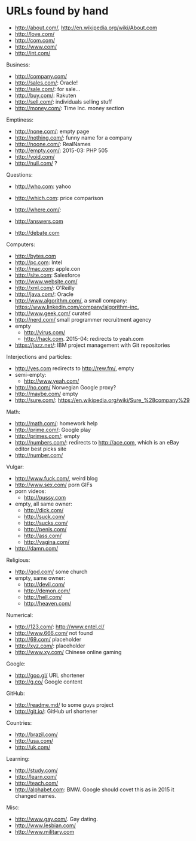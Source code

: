 # URLs found by hand

- <http://about.com/>, <http://en.wikipedia.org/wiki/About.com>
- <http://love.com/>
- <http://com.com/>
- <http://www.com/>
- <http://int.com/>

Business:

- <http://company.com/>
- <http://sales.com/>: Oracle!
- <http://sale.com/>: for sale...
- <http://buy.com/>: Rakuten
- <http://sell.com/>: individuals selling stuff
- <http://money.com/>: Time Inc. money section

Emptiness:

- <http://none.com/>: empty page
- <http://nothing.com/>: funny name for a company
- <http://noone.com/>: RealNames
- <http://empty.com/>: 2015-03: PHP 505
- <http://void.com/>
- <http://null.com/> ?

Questions:

- <http://who.com>: yahoo
- <http://which.com>: price comparison
- <http://where.com/>:

- <http://answers.com>
- <http://debate.com>

Computers:

- <http://bytes.com>
- <http://pc.com>: Intel
- <http://mac.com>: apple.con
- <http://site.com>: Salesforce
- <http://www.website.com/>
- <http://xml.com/>: O'Reilly
- <http://java.com/>: Oracle
- <http://www.algorithm.com/>, a small company: <https://www.linkedin.com/company/algorithm-inc.>
- <http://www.geek.com/> curated
- <http://nerd.com/> small programmer recruitment agency
- empty
    - <http://virus.com/>
    - <http://hack.com>. 2015-04: redirects to yeah.com
- <https://jazz.net/>: IBM project management with Git repositories

Interjections and particles:


- <http://yes.com> redirects to <http://rew.fm/>, empty
- semi-empty:
    - <http://www.yeah.com/>
- <http://no.com/> Norwegian Google proxy?
- <http://maybe.com/> empty
- <http://sure.com/>: <https://en.wikipedia.org/wiki/Sure_%28company%29>

Math:

- <http://math.com/>: homework help
- <http://prime.com/>: Google play
- <http://primes.com/>: empty
- <http://numbers.com/>: redirects to <http://ace.com>, which is an eBay editor best picks site
- <http://number.com/>

Vulgar:

- <http://www.fuck.com/>, weird blog
- <http://www.sex.com/> porn GIFs
- porn videos:
    - <http://pussy.com>
- empty, all same owner:
    - <http://dick.com/>
    - <http://suck.com/>
    - <http://sucks.com/>
    - <http://penis.com/>
    - <http://ass.com/>
    - <http://vagina.com/>
- <http://damn.com/>

Religious:

- <http://god.com/> some church
- empty, same owner:
    - <http://devil.com/>
    - <http://demon.com/>
    - <http://hell.com/>
    - <http://heaven.com/>

Numerical:

- <http://123.com/>: <http://www.entel.cl/>
- <http://www.666.com/> not found
- <http://69.com/> placeholder
- <http://xyz.com/>: placeholder
- <http://www.xy.com/> Chinese online gaming

Google:

- <http://goo.gl/> URL shortener
- <http://g.co/> Google content

GitHub:

- <http://readme.md/> to some guys project
- <http://git.io/>: GitHub url shortener

Countries:

- <http://brazil.com/>
- <http://usa.com/>
- <http://uk.com/>

Learning:

- <http://study.com/>
- <http://learn.com/>
- <http://teach.com/>
- <http://alphabet.com>: BMW. Google should covet this as in 2015 it changed names.

Misc:

- <http://www.gay.com/>. Gay dating.
- <http://www.lesbian.com/>
- <http://www.military.com>
